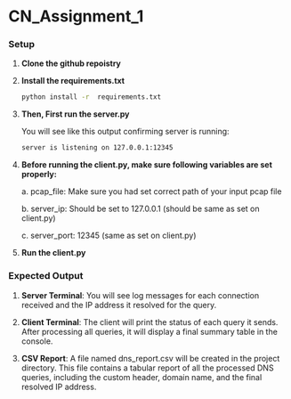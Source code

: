 # CN_Assignment_1

### Setup

1. **Clone the github repoistry**

2. **Install the requirements.txt**
   
   ```bash
   python install -r  requirements.txt
   
3. **Then, First run the server.py**
   
   You will see like this output confirming server is running:
   
   ```bash
   server is listening on 127.0.0.1:12345
   
4. **Before running the client.py, make sure following variables are set properly:**
   
   a. pcap_file: Make sure you had set correct path of your input pcap file
   
   b. server_ip: Should be set to 127.0.0.1 (should be same as set on client.py)
   
   c. server_port: 12345 (same as set on client.py)

5. **Run the client.py**

### Expected Output
1. **Server Terminal**: You will see log messages for each connection received and the IP address it resolved for the query.

2. **Client Terminal**: The client will print the status of each query it sends. After processing all queries, it will display a final summary table in the console.

3. **CSV Report**: A file named dns_report.csv will be created in the project directory. This file contains a tabular report of all the processed DNS queries, including the custom header, domain name, and the final resolved IP address.
